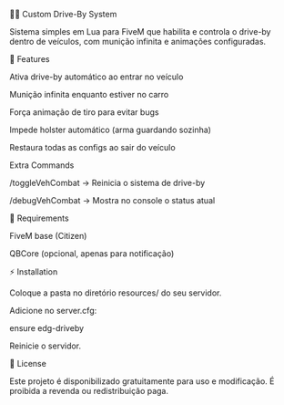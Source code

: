 🚗🔫 Custom Drive-By System

Sistema simples em Lua para FiveM que habilita e controla o drive-by dentro de veículos, com munição infinita e animações configuradas.

📌 Features

Ativa drive-by automático ao entrar no veículo

Munição infinita enquanto estiver no carro

Força animação de tiro para evitar bugs

Impede holster automático (arma guardando sozinha)

Restaura todas as configs ao sair do veículo

Extra Commands

/toggleVehCombat → Reinicia o sistema de drive-by

/debugVehCombat → Mostra no console o status atual

📂 Requirements

FiveM base (Citizen)

QBCore (opcional, apenas para notificação)

⚡ Installation

Coloque a pasta no diretório resources/ do seu servidor.

Adicione no server.cfg:

ensure edg-driveby


Reinicie o servidor.

📜 License

Este projeto é disponibilizado gratuitamente para uso e modificação.
É proibida a revenda ou redistribuição paga.
